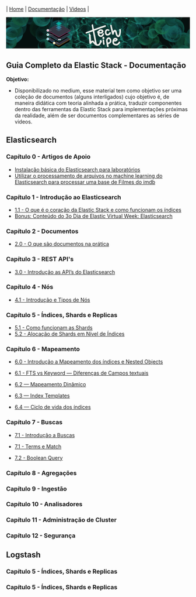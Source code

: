 | [Home](https://techlipe.github.io/Guia-Completo-Elastic-Stack) | [Documentação](https://techlipe.github.io/Guia-Completo-Elastic-Stack/guia-completo) | [Videos](https://techlipe.github.io/Guia-Completo-Elastic-Stack/rasgando-o-bit-com-elastic) | 


![TL](banner-tl.png)

## Guia Completo da Elastic Stack - Documentação

**Objetivo:**

- Disponibilizado no medium, esse material tem como objetivo ser uma coleção de documentos (alguns interligados) cujo objetivo é, de maneira didática com teoria alinhada a prática, traduzir componentes dentro das ferramentas da Elastic Stack para implementações próximas da realidade, além de ser documentos complementares as séries de videos.

## Elasticsearch 

### Capítulo 0 - Artigos de Apoio

* [Instalação básica do Elasticsearch para laboratórios](https://medium.com/@fqueirooz80/elasticsearch-tudo-que-voc%C3%AA-precisa-saber-sobre-a-ferramenta-de-buscas-da-elastic-apoio-39f6c005c2dd)
* [Utilizar o processamento de arquivos no machine learning do Elasticsearch para processar uma base de Filmes do imdb](https://medium.com/@fqueirooz80/elasticsearch-tudo-que-voc%C3%AA-precisa-saber-sobre-a-ferramenta-de-buscas-da-elastic-apoio-86d0973823d0)


### Capítulo 1 - Introdução ao Elasticsearch

* [1.1 - O que é o coração da Elastic Stack e como funcionam os índices](https://medium.com/@fqueirooz80/elasticsearch-tudo-que-voc%C3%AA-precisa-saber-sobre-a-ferramenta-de-buscas-da-elastic-parte-1-28a91108c45d)
* [Bonus: Conteúdo do 3o Dia de Elastic Virtual Week: Elasticsearch]()

### Capítulo 2 - Documentos

* [2.0 - O que são documentos na prática](https://medium.com/@fqueirooz80/elasticsearch-tudo-que-voc%C3%AA-precisa-saber-sobre-a-ferramenta-de-buscas-da-elastic-parte-2-fc8239b67508)

### Capítulo 3 - REST API's

* [3.0 - Introdução as API’s do Elasticsearch](https://medium.com/@fqueirooz80/elasticsearch-tudo-que-voc%C3%AA-precisa-saber-sobre-a-ferramenta-de-buscas-da-elastic-parte-3-9d2dae16e160)

### Capítulo 4 - Nós

* [4.1 - Introdução e Tipos de Nós](https://medium.com/@fqueirooz80/elasticsearch-tudo-que-voc%C3%AA-precisa-saber-sobre-a-ferramenta-de-buscas-da-elastic-parte-4-n%C3%B3s-315e5e5316cc?postPublishedType=initial)

### Capítulo 5 - Índices, Shards e Replicas

* [5.1 - Como funcionam as Shards](https://medium.com/@fqueirooz80/elasticsearch-tudo-que-voc%C3%AA-precisa-saber-sobre-a-ferramenta-de-buscas-da-elastic-parte-5-73895e0e7e65?postPublishedType=initial)
* [5.2 - Alocação de Shards em Nível de Índices](https://medium.com/@fqueirooz80/elasticsearch-tudo-que-voc%C3%AA-precisa-saber-sobre-a-ferramenta-de-buscas-da-elastic-parte-5-1-7ac9a07a9558)

### Capítulo 6 - Mapeamento

* [6.0 - Introdução a Mapeamento dos índices e Nested Objects](https://medium.com/@fqueirooz80/elasticsearch-tudo-que-voc%C3%AA-precisa-saber-sobre-a-ferramenta-de-buscas-da-elastic-parte-6-c31627aa740b) 

* [ 6.1 - FTS vs Keyword — Diferenças de Campos textuais](https://medium.com/@fqueirooz80/elasticsearch-tudo-que-voc%C3%AA-precisa-saber-sobre-a-ferramenta-de-buscas-da-elastic-parte-6-1-582332c70d11)

* [6.2 — Mapeamento Dinâmico](https://medium.com/@fqueirooz80/elasticsearch-tudo-que-voc%C3%AA-precisa-saber-sobre-a-ferramenta-de-buscas-da-elastic-parte-6-2-a1c0effd4dc0)

* [6.3 — Index Templates](https://medium.com/@fqueirooz80/elasticsearch-tudo-que-voc%C3%AA-precisa-saber-sobre-a-ferramenta-de-buscas-da-elastic-parte-6-3-b98f56d04e0)

* [6.4 — Ciclo de vida dos índices](https://medium.com/@fqueirooz80/elasticsearch-tudo-que-voc%C3%AA-precisa-saber-sobre-a-ferramenta-de-buscas-da-elastic-parte-6-5-fc5d0d15aa01)


### Capítulo 7 - Buscas

* [7.1 - Introdução a Buscas](https://medium.com/@fqueirooz80/elasticsearch-tudo-que-voc%C3%AA-precisa-saber-sobre-a-ferramenta-de-buscas-da-elastic-parte-7-e7ee90e45647)

* [7.1 - Terms e Match](https://medium.com/@fqueirooz80/elasticsearch-tudo-que-voc%C3%AA-precisa-saber-sobre-a-ferramenta-de-buscas-da-elastic-parte-7-1-3f8772ac1fb4)

* [7.2 - Boolean Query](https://medium.com/@fqueirooz80/elasticsearch-tudo-que-voc%C3%AA-precisa-saber-sobre-a-ferramenta-de-buscas-da-elastic-parte-7-2-cf559e8ef082)


### Capítulo 8 - Agregações

### Capítulo 9 - Ingestão

### Capítulo 10 - Analisadores

### Capítulo 11 - Administração de Cluster

### Capítulo 12 - Segurança



## Logstash

### Capítulo 5 - Índices, Shards e Replicas

### Capítulo 5 - Índices, Shards e Replicas
